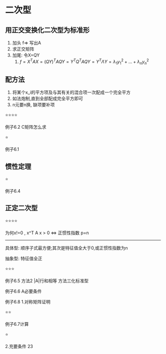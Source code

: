 # 二次型

## 用正交变换化二次型为标准形

1. 加头 f=> 写出A
2. 求正交矩阵
3. 加尾: 令X=QY
   1. $f = X^T A X = (QY)^T A QY = Y^TQ^{T}AQY = Y^T\Lambda Y = \lambda_1y_1{^2}+...+\lambda_n{y_n}^2$

## 配方法

1. 将某个x_i的平方项及与其有关的混合项一次配成一个完全平方
2. 如法炮制,直到全部配成完全平方即可
3. n元要n换, 缺项要补项

⭐⭐⭐⭐

例子6.2 C矩阵怎么求

⭐

例子6.1

## 惯性定理

⭐

例子6.4

## 正定二次型

⭐⭐⭐⭐

为何x!=0 , x^T A x > 0 <=> 正惯性指数 p=n

---

具体型: 顺序子式最方便;其次是特征值全大于0,或正惯性指数为n

抽象型: 特征值全正

⭐⭐⭐

例子6.5 方法2 |A|行和相等 方法三化标准型

例子6.6 A必要条件

例子6.8 1.对称矩阵证明

⭐⭐

例子6.7计算

⭐

2.充要条件 23
